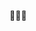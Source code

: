 🤔️🤔️🤔️

<!---
xxxDeveloper/xxxDeveloper is a ✨ special ✨ repository because its `README.md` (this file) appears on your GitHub profile.
You can click the Preview link to take a look at your changes.
--->
